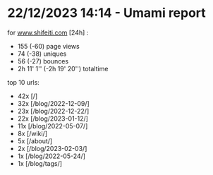 # 22/12/2023 14:14 - Umami report
for www.shifeiti.com [24h] :

 - 155 (-60) page views
 - 74 (-38) uniques
 - 56 (-27) bounces
 - 2h 11' 1'' (-2h 19' 20'') totaltime


top 10 urls:
 - 42x [/]
 - 32x [/blog/2022-12-09/]
 - 23x [/blog/2022-12-22/]
 - 22x [/blog/2023-01-12/]
 - 11x [/blog/2022-05-07/]
 - 8x [/wiki/]
 - 5x [/about/]
 - 2x [/blog/2023-02-03/]
 - 1x [/blog/2022-05-24/]
 - 1x [/blog/tags/]


